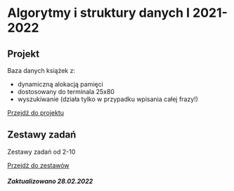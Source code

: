 # Algorytmy i struktury danych I 2021-2022 

## Projekt
Baza danych książek z:
 - dynamiczną alokacją pamięci
 - dostosowany do terminala 25x80
 - wyszukiwanie (działa tylko w przypadku wpisania całej frazy!)
 
[Przejdź do projektu](Projekt)

## Zestawy zadań
Zestawy zadań od 2-10 

[Przejdź do zestawów](Zestawy%20zadan)


##### Zaktualizowano 28.02.2022
